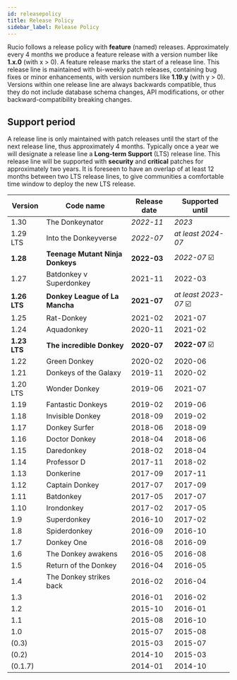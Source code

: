 ```yaml
---
id: releasepolicy
title: Release Policy
sidebar_label: Release Policy
---
```


Rucio follows a release policy with **feature** (named) releases. Approximately
every 4 months we produce a feature release with a version number like **1.x.0**
(with x > 0). A feature release marks the start of a release line. This release
line is maintained with bi-weekly patch releases, containing bug fixes or minor
enhancements, with version numbers like **1.19.y** (with y > 0). Versions within
one release line are always backwards compatible, thus they do not include
database schema changes, API modifications, or other backward-compatibility
breaking changes.

## Support period

A release line is only maintained with patch releases until the start of the
next release line, thus approximately 4 months. Typically once a year we will
designate a release line a **Long-term Support** (LTS) release line. This
release line will be supported with **security** and **critical** patches for
approximately two years. It is foreseen to have an overlap of at least 12 months
between two LTS release lines, to give communities a comfortable time window to
deploy the new LTS release.

| Version         | Code name                        | Release date   | Supported until      |
| --------------- | -------------------------------- | -------------- | -------------------- |
| 1.30            | The Donkeynator                  | _2022-11_      | _2023_               |
| 1.29 LTS        | Into the Donkeyverse             | _2022-07_      | _at least 2024-07_   |
| **1.28**        | **Teenage Mutant Ninja Donkeys** | **2022-03**    | _2022-07_ ☑️         |
| 1.27            | Batdonkey v Superdonkey          | 2021-11        | 2022-03              |
| **1.26 LTS**    | **Donkey League of La Mancha**   | **2021-07**    | _at least 2023-07_ ☑️|
| 1.25            | Rat-Donkey                       | 2021-02        | 2021-07              |
| 1.24            | Aquadonkey                       | 2020-11        | 2021-02              |
| **1.23 LTS**    | **The incredible Donkey**        | **2020-07**    | **2022-07** ☑️       |
| 1.22            | Green Donkey                     | 2020-02        | 2020-06              |
| 1.21            | Donkeys of the Galaxy            | 2019-11        | 2020-02              |
| 1.20 LTS        | Wonder Donkey                    | 2019-06        | 2021-07              |
| 1.19            | Fantastic Donkeys                | 2019-02        | 2019-06              |
| 1.18            | Invisible Donkey                 | 2018-09        | 2019-02              |
| 1.17            | Donkey Surfer                    | 2018-06        | 2018-09              |
| 1.16            | Doctor Donkey                    | 2018-04        | 2018-06              |
| 1.15            | Daredonkey                       | 2018-02        | 2018-04              |
| 1.14            | Professor D                      | 2017-11        | 2018-02              |
| 1.13            | Donkerine                        | 2017-09        | 2017-11              |
| 1.12            | Captain Donkey                   | 2017-07        | 2017-09              |
| 1.11            | Batdonkey                        | 2017-05        | 2017-07              |
| 1.10            | Irondonkey                       | 2017-02        | 2017-05              |
| 1.9             | Superdonkey                      | 2016-10        | 2017-02              |
| 1.8             | Spiderdonkey                     | 2016-09        | 2016-10              |
| 1.7             | Donkey One                       | 2016-08        | 2016-09              |
| 1.6             | The Donkey awakens               | 2016-05        | 2016-08              |
| 1.5             | Return of the Donkey             | 2016-04        | 2016-05              |
| 1.4             | The Donkey strikes back          | 2016-02        | 2016-04              |
| 1.3             |                                  | 2016-01        | 2016-02              |
| 1.2             |                                  | 2015-10        | 2016-01              |
| 1.1             |                                  | 2015-08        | 2016-10              |
| 1.0             |                                  | 2015-07        | 2015-08              |
| (0.3)           |                                  | 2015-03        | 2015-07              |
| (0.2)           |                                  | 2014-10        | 2015-03              |
| (0.1.7)         |                                  | 2014-01        | 2014-10              |
